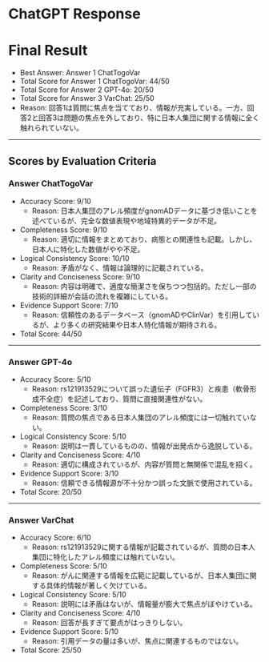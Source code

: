 # ChatGPT Response

# Final Result

- Best Answer: Answer 1 ChatTogoVar
- Total Score for Answer 1 ChatTogoVar: 44/50
- Total Score for Answer 2 GPT-4o: 20/50
- Total Score for Answer 3 VarChat: 25/50
- Reason: 回答1は質問に焦点を当てており、情報が充実している。一方、回答2と回答3は問題の焦点を外しており、特に日本人集団に関する情報に全く触れられていない。

---

## Scores by Evaluation Criteria

### Answer ChatTogoVar
- Accuracy Score: 9/10
  - Reason: 日本人集団のアレル頻度がgnomADデータに基づき低いことを述べているが、完全な数値表現や地域特異的データが不足。
- Completeness Score: 9/10
  - Reason: 適切に情報をまとめており、病態との関連性も記載。しかし、日本人に特化した数値がやや不足。
- Logical Consistency Score: 10/10
  - Reason: 矛盾がなく、情報は論理的に記載されている。
- Clarity and Conciseness Score: 9/10
  - Reason: 内容は明確で、適度な簡潔さを保ちつつ包括的。ただし一部の技術的詳細が会話の流れを複雑にしている。
- Evidence Support Score: 7/10
  - Reason: 信頼性のあるデータベース（gnomADやClinVar）を引用しているが、より多くの研究結果や日本人特化情報が期待される。
- Total Score: 44/50

---

### Answer GPT-4o
- Accuracy Score: 5/10
  - Reason: rs121913529について誤った遺伝子（FGFR3）と疾患（軟骨形成不全症）を記述しており、質問に直接関連性がない。
- Completeness Score: 3/10
  - Reason: 質問の焦点である日本人集団のアレル頻度には一切触れていない。
- Logical Consistency Score: 5/10
  - Reason: 説明は一貫しているものの、情報が出発点から逸脱している。
- Clarity and Conciseness Score: 4/10
  - Reason: 適切に構成されているが、内容が質問と無関係で混乱を招く。
- Evidence Support Score: 3/10
  - Reason: 信頼できる情報源が不十分かつ誤った文脈で使用されている。
- Total Score: 20/50

---

### Answer VarChat
- Accuracy Score: 6/10
  - Reason: rs121913529に関する情報が記載されているが、質問の日本人集団に特化したアレル頻度には触れていない。
- Completeness Score: 5/10
  - Reason: がんに関連する情報を広範に記載しているが、日本人集団に関する具体的情報が著しく欠けている。
- Logical Consistency Score: 5/10
  - Reason: 説明には矛盾はないが、情報量が膨大で焦点がぼやけている。
- Clarity and Conciseness Score: 4/10
  - Reason: 回答が長すぎて要点がはっきりしない。
- Evidence Support Score: 5/10
  - Reason: 引用データの量は多いが、焦点に関連するものではない。
- Total Score: 25/50